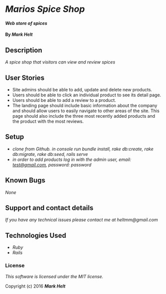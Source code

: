 # _Marios Spice Shop_

#### _Web store of spices_

#### By _**Mark Helt**_

## Description

_A spice shop that visitors can view and review spices_

## User Stories

* Site admins should be able to add, update and delete new products.
* Users should be able to click an individual product to see its detail page.
* Users should be able to add a review to a product.
* The landing page should include basic information about the company and should allow users to easily navigate to other areas of the site. This page should also include the three most recently added products and the product with the most reviews.


## Setup

* _clone from Github. in console run bundle install, rake db:create, rake db:migrate, rake db:seed, rails serve_
* _in order to add products log in with the admin user, email: test@gmail.com, password: password_

## Known Bugs

_None_

## Support and contact details

_If you have any technical issues please contact me at_
_heltmm@gmail.com_

## Technologies Used

* _Ruby_
* _Rails_

### License

*This software is licensed under the MIT license.*

Copyright (c) 2016 **_Mark Helt_**
